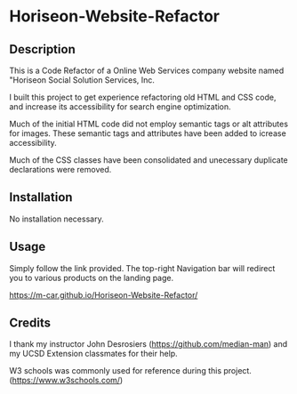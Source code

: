 # Horiseon-Website-Refactor

## Description
This is a Code Refactor of a Online Web Services company website named "Horiseon Social Solution Services, Inc.

I built this project to get experience refactoring old HTML and CSS code, and increase its accessibility for search engine optimization. 

Much of the initial HTML code did not employ semantic tags or alt attributes for images. These semantic tags and attributes have been added to icrease accessibility. 

Much of the CSS classes have been consolidated and unecessary duplicate declarations were removed. 

## Installation
No installation necessary.

## Usage
Simply follow the link provided. The top-right Navigation bar will redirect you to various products on the landing page. 

https://m-car.github.io/Horiseon-Website-Refactor/


## Credits
I thank my instructor John Desrosiers (https://github.com/median-man) and my UCSD Extension classmates for their help.

W3 schools was commonly used for reference during this project. (https://www.w3schools.com/)